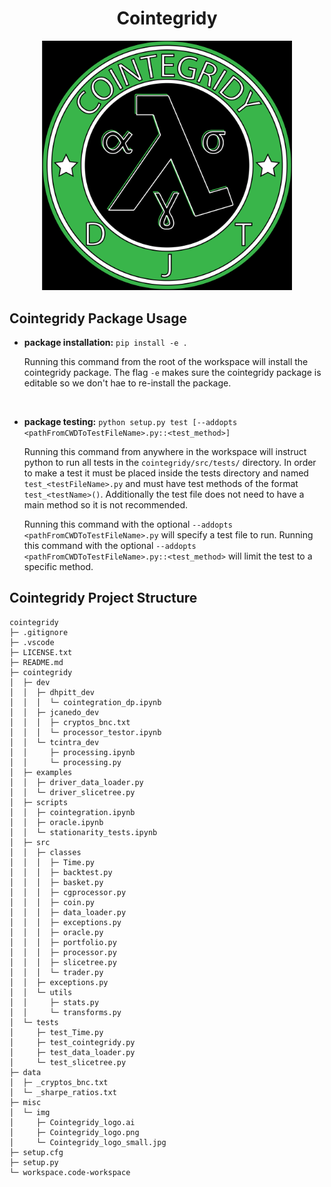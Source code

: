 
<h1 align="center">Cointegridy</h1>

<div align="center">
    <img width="400" src="./misc/img/Cointegridy_logo.png" alt="Insert Epic Logo">
</div>

Cointegridy Package Usage
-------------------------

 * **package installation:** `pip install -e .`
   
   Running this command from the root of the workspace will install the cointegridy package. The flag `-e` makes sure the cointegridy package is editable so we don't hae to re-install the package.
    
    <br />

* **package testing:** `python setup.py test [--addopts <pathFromCWDToTestFileName>.py::<test_method>]`

    Running this command from anywhere in the workspace will instruct python to run all tests in the `cointegridy/src/tests/` directory. In order to make a test it must be placed inside the tests directory and named `test_<testFileName>.py` and must have test methods of the format `test_<testName>()`. Additionally the test file does not need to have a main method so it is not recommended.

    Running this command with the optional `--addopts <pathFromCWDToTestFileName>.py` will specify a test file to run. Running this command with the optional `--addopts <pathFromCWDToTestFileName>.py::<test_method>` will limit the test to a specific method.





Cointegridy Project Structure
-----------------------------

```
cointegridy
├─ .gitignore
├─ .vscode
├─ LICENSE.txt
├─ README.md
├─ cointegridy
│  ├─ dev
│  │  ├─ dhpitt_dev
│  │  │  └─ cointegration_dp.ipynb
│  │  ├─ jcanedo_dev
│  │  │  ├─ cryptos_bnc.txt
│  │  │  └─ processor_testor.ipynb
│  │  └─ tcintra_dev
│  │     ├─ processing.ipynb
│  │     └─ processing.py
│  ├─ examples
│  │  ├─ driver_data_loader.py
│  │  └─ driver_slicetree.py
│  ├─ scripts
│  │  ├─ cointegration.ipynb
│  │  ├─ oracle.ipynb
│  │  └─ stationarity_tests.ipynb
│  ├─ src
│  │  ├─ classes
│  │  │  ├─ Time.py
│  │  │  ├─ backtest.py
│  │  │  ├─ basket.py
│  │  │  ├─ cgprocessor.py
│  │  │  ├─ coin.py
│  │  │  ├─ data_loader.py
│  │  │  ├─ exceptions.py
│  │  │  ├─ oracle.py
│  │  │  ├─ portfolio.py
│  │  │  ├─ processor.py
│  │  │  ├─ slicetree.py
│  │  │  └─ trader.py
│  │  ├─ exceptions.py
│  │  └─ utils
│  │     ├─ stats.py
│  │     └─ transforms.py
│  └─ tests
│     ├─ test_Time.py
│     ├─ test_cointegridy.py
│     ├─ test_data_loader.py
│     └─ test_slicetree.py
├─ data
│  ├─ _cryptos_bnc.txt
│  └─ _sharpe_ratios.txt
├─ misc
│  └─ img
│     ├─ Cointegridy_logo.ai
│     ├─ Cointegridy_logo.png
│     └─ Cointegridy_logo_small.jpg
├─ setup.cfg
├─ setup.py
└─ workspace.code-workspace

```